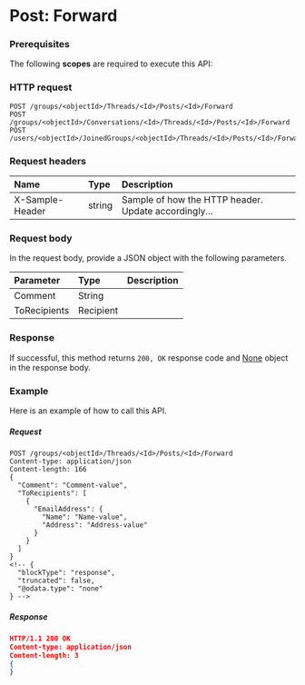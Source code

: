 # Post: Forward


### Prerequisites
The following **scopes** are required to execute this API: 
### HTTP request
<!-- { "blockType": "ignored" } -->
```http
POST /groups/<objectId>/Threads/<Id>/Posts/<Id>/Forward
POST /groups/<objectId>/Conversations/<Id>/Threads/<Id>/Posts/<Id>/Forward
POST /users/<objectId>/JoinedGroups/<objectId>/Threads/<Id>/Posts/<Id>/Forward

```
### Request headers
| Name       | Type | Description|
|:---------------|:--------|:----------|
| X-Sample-Header  | string  | Sample of how the HTTP header. Update accordingly...|

### Request body
In the request body, provide a JSON object with the following parameters.

| Parameter	   | Type	|Description|
|:---------------|:--------|:----------|
|Comment|String||
|ToRecipients|Recipient||

### Response
If successful, this method returns `200, OK` response code and [None](../resources/none.md) object in the response body.

### Example
Here is an example of how to call this API.
##### Request
<!-- {
  "blockType": "request",
  "name": "post_forward"
}-->
```http
POST /groups/<objectId>/Threads/<Id>/Posts/<Id>/Forward
Content-type: application/json
Content-length: 166
{
  "Comment": "Comment-value",
  "ToRecipients": [
    {
      "EmailAddress": {
        "Name": "Name-value",
        "Address": "Address-value"
      }
    }
  ]
}
<!-- {
  "blockType": "response",
  "truncated": false,
  "@odata.type": "none"
} -->
```
##### Response
```json
HTTP/1.1 200 OK
Content-type: application/json
Content-length: 3
{
}
```

<!-- uuid: d638f75f-0f03-4dc4-b563-fa37a4cd9bdc
2015-10-15 04:07:53 UTC -->
<!-- {
  "type": "#page.annotation",
  "description": "Post: Forward",
  "keywords": "",
  "section": "documentation",
  "tocPath": ""
}-->